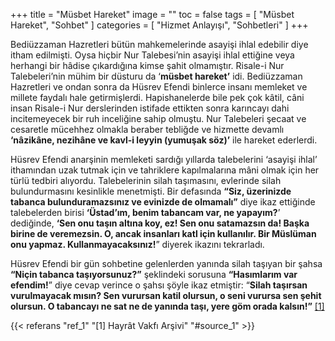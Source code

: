 +++
title = "Müsbet Hareket"
image = ""
toc = false
tags = [
    "Müsbet Hareket",
    "Sohbet"
]
categories = [
    "Hizmet Anlayışı",
    "Sohbetleri"
]
+++

Bediüzzaman Hazretleri bütün mahkemelerinde asayişi ihlal edebilir diye itham edilmişti. Oysa hiçbir Nur Talebesi’nin asayişi ihlal ettiğine veya herhangi bir hâdise çıkardığına kimse şahit olmamıştır. Risale-i Nur Talebeleri’nin mühim bir düsturu da ‘**müsbet hareket’**  idi. Bediüzzaman Hazretleri ve ondan sonra da Hüsrev Efendi binlerce insanı memleket ve millete faydalı hale getirmişlerdi. Hapishanelerde bile pek çok kâtil, câni insan Risale-i Nur derslerinden istifade ettikten sonra karıncayı dahi incitemeyecek bir ruh inceliğine sahip olmuştu. Nur Talebeleri şecaat ve cesaretle mücehhez olmakla beraber tebliğde ve hizmette devamlı  **‘nâzikâne, nezihâne ve kavl-i leyyin (yumuşak söz)’**  ile hareket ederlerdi.

Hüsrev Efendi anarşinin memleketi sardığı yıllarda talebelerini ‘asayişi ihlal’ ithamından uzak tutmak için ve tahriklere kapılmalarına mâni olmak için her türlü tedbiri alıyordu. Talebelerinin silah taşımasını, evlerinde silah bulundurmasını kesinlikle menetmişti. Bir defasında **“Siz, üzerinizde tabanca bulunduramazsınız ve evinizde de olmamalı”**  diye ikaz ettiğinde talebelerden birisi  **‘Üstad’ım, benim tabancam var, ne yapayım?**’ dediğinde,  **‘Sen onu taşın altına koy, ez! Sen onu satamazsın da! Başka birine de veremezsin. O, ancak insanları katl için kullanılır. Bir Müslüman onu yapmaz. Kullanmayacaksınız!**” diyerek ikazını tekrarladı.

Hüsrev Efendi bir gün sohbetine gelenlerden yanında silah taşıyan bir şahsa  **“Niçin tabanca taşıyorsunuz?”**  şeklindeki sorusuna  **“Hasımlarım var efendim!**” diye cevap verince o şahsı şöyle ikaz etmiştir: “**Silah taşırsan vurulmayacak mısın? Sen vurursan katil olursun, o seni vurursa sen şehit olursun. O tabancayı ne sat ne de yanında taşı, yere göm orada kalsın!”** <a name="source_1" href="#ref_1"> [1] </a>

{{< referans "ref_1" "[1] Hayrât Vakfı Arşivi" "#source_1" >}}
